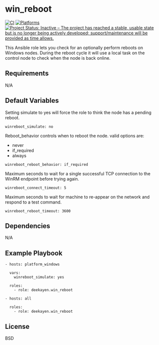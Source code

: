 win_reboot
=========
[![CI](https://github.com/deekayen/ansible-role-winreboot/actions/workflows/ci.yml/badge.svg)](https://github.com/deekayen/ansible-role-winreboot/actions/workflows/ci.yml) [![Platforms](http://img.shields.io/badge/platforms-windows-lightgrey.svg?style=flat)](#) [![Project Status: Inactive – The project has reached a stable, usable state but is no longer being actively developed; support/maintenance will be provided as time allows.](https://www.repostatus.org/badges/latest/inactive.svg)](https://www.repostatus.org/#inactive)

This Ansible role lets you check for an optionally perform reboots on Windows nodes. During the reboot cycle it will use a local task on the control node to check when the node is back online.


Requirements
------------

N/A

Default Variables
--------------

Setting simulate to yes will force the role to think the node has a pending reboot.

`winreboot_simulate: no`

Reboot_behavior controls when to reboot the node. valid options are:
* never
* if_required
* always

`winreboot_reboot_behavior: if_required`

Maximum seconds to wait for a single successful TCP connection to the WinRM endpoint before trying again.

`winreboot_connect_timeout: 5`

Maximum seconds to wait for machine to re-appear on the network and respond to a test command.

`winreboot_reboot_timeout: 3600`

Dependencies
------------

N/A

Example Playbook
----------------

    - hosts: platform_windows

      vars:
        winreboot_simulate: yes

      roles:
        - role: deekayen.win_reboot

    - hosts: all

      roles:
        - role: deekayen.win_reboot

License
-------

BSD

